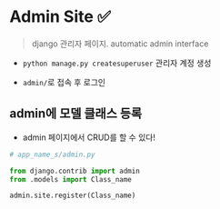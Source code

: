 # Admin Site ✅

> django 관리자 페이지. automatic admin interface

- `python manage.py createsuperuser` 관리자 계정 생성

- `admin/`로 접속 후 로그인

## admin에 모델 클래스 등록

- admin 페이지에서 CRUD를 할 수 있다!

```python
# app_name_s/admin.py

from django.contrib import admin
from .models import Class_name

admin.site.register(Class_name)
```